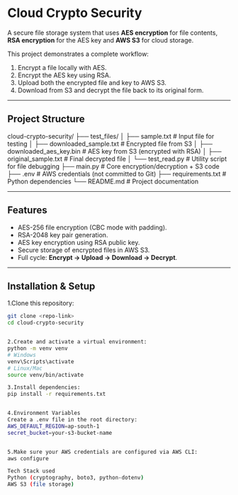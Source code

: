 # Cloud Crypto Security

A secure file storage system that uses **AES encryption** for file contents, **RSA encryption** for the AES key and **AWS S3** for cloud storage.  

This project demonstrates a complete workflow:
1. Encrypt a file locally with AES.
2. Encrypt the AES key using RSA.
3. Upload both the encrypted file and key to AWS S3.
4. Download from S3 and decrypt the file back to its original form.

---

## Project Structure
cloud-crypto-security/
├── test_files/
│ ├── sample.txt # Input file for testing
│ ├── downloaded_sample.txt # Encrypted file from S3
│ ├── downloaded_aes_key.bin # AES key from S3 (encrypted with RSA)
│ ├── original_sample.txt # Final decrypted file
│ └── test_read.py # Utility script for file debugging
├── main.py # Core encryption/decryption + S3 code
├── .env # AWS credentials (not committed to Git)
├── requirements.txt # Python dependencies
└── README.md # Project documentation


---

##  Features
- AES-256 file encryption (CBC mode with padding).
- RSA-2048 key pair generation.
- AES key encryption using RSA public key.
- Secure storage of encrypted files in AWS S3.
- Full cycle: **Encrypt → Upload → Download → Decrypt**.

---

##  Installation & Setup

1.Clone this repository:
```bash
git clone <repo-link>
cd cloud-crypto-security


2.Create and activate a virtual environment:
python -m venv venv
# Windows
venv\Scripts\activate
# Linux/Mac
source venv/bin/activate

3.Install dependencies:
pip install -r requirements.txt


4.Environment Variables
Create a .env file in the root directory:
AWS_DEFAULT_REGION=ap-south-1
secret_bucket=your-s3-bucket-name


5.Make sure your AWS credentials are configured via AWS CLI:
aws configure

Tech Stack used 
Python (cryptography, boto3, python-dotenv)
AWS S3 (file storage)



